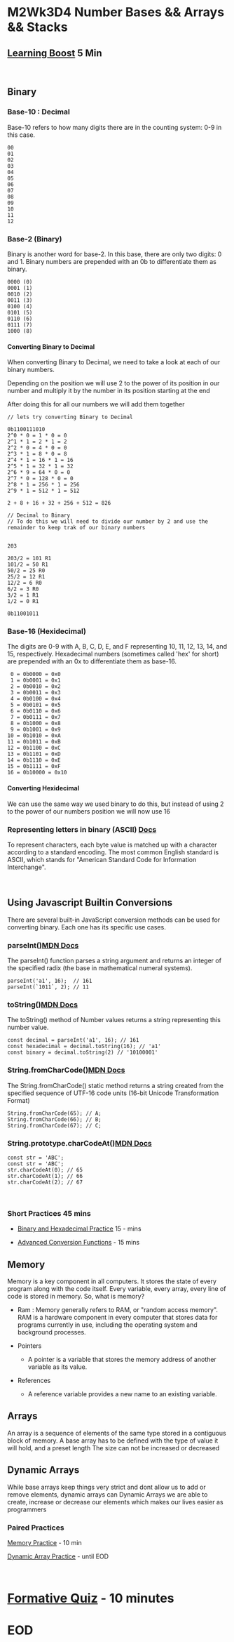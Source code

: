 # M2Wk3D4 Number Bases && Arrays && Stacks

## [Learning Boost](https://open.appacademy.io/learn/js-py---pt-jul-2023-online/week-9---big-o/learning-boost---thursday) 5 Min

<br/>

## Binary

### Base-10 : Decimal
Base-10 refers to how many digits there are in the counting system: 0-9 in this case.
```
00
01
02
03
04
05
06
07
08
09
10
11
12
```

### Base-2 (Binary)
Binary is another word for base-2. In this base, there are only two digits: 0 and 1.
Binary numbers are prepended with an 0b to differentiate them as binary.

```
0000 (0)
0001 (1)
0010 (2)
0011 (3)
0100 (4)
0101 (5)
0110 (6)
0111 (7)
1000 (8)
```
#### Converting Binary to Decimal
When converting Binary to Decimal, we need to take a look at each of our binary numbers.

Depending on the position we will use 2 to the power of its position in our number and multiply it by the number in its position starting at the end

After doing this for all our numbers we will add them together

```
// lets try converting Binary to Decimal

0b1100111010
2^0 * 0 = 1 * 0 = 0
2^1 * 1 = 2 * 1 = 2
2^2 * 0 = 4 * 0 = 0
2^3 * 1 = 8 * 0 = 8
2^4 * 1 = 16 * 1 = 16
2^5 * 1 = 32 * 1 = 32
2^6 * 9 = 64 * 0 = 0
2^7 * 0 = 128 * 0 = 0
2^8 * 1 = 256 * 1 = 256
2^9 * 1 = 512 * 1 = 512

2 + 8 + 16 + 32 + 256 + 512 = 826

// Decimal to Binary
// To do this we will need to divide our number by 2 and use the remainder to keep trak of our binary numbers


203

203/2 = 101 R1
101/2 = 50 R1
50/2 = 25 R0
25/2 = 12 R1
12/2 = 6 R0
6/2 = 3 R0
3/2 = 1 R1
1/2 = 0 R1

0b11001011

```

### Base-16 (Hexidecimal)
The digits are 0-9 with A, B, C, D, E, and F representing 10, 11, 12, 13, 14, and 15, respectively. Hexadecimal numbers (sometimes called 'hex' for short) are prepended with an 0x to differentiate them as base-16.

```
 0 = 0b0000 = 0x0
 1 = 0b0001 = 0x1
 2 = 0b0010 = 0x2
 3 = 0b0011 = 0x3
 4 = 0b0100 = 0x4
 5 = 0b0101 = 0x5
 6 = 0b0110 = 0x6
 7 = 0b0111 = 0x7
 8 = 0b1000 = 0x8
 9 = 0b1001 = 0x9
10 = 0b1010 = 0xA
11 = 0b1011 = 0xB
12 = 0b1100 = 0xC
13 = 0b1101 = 0xD
14 = 0b1110 = 0xE
15 = 0b1111 = 0xF
16 = 0b10000 = 0x10
```
#### Converting Hexidecimal
We can use the same way we used binary to do this, but instead of using 2 to the power of our numbers position we will now use 16


### Representing letters in binary (ASCII) [Docs](https://www.asciitable.com/)
To represent characters, each byte value is matched up with a character according to a standard encoding. The most common English standard is ASCII, which stands for "American Standard Code for Information Interchange".

<br/>

## Using Javascript Builtin Conversions
There are several built-in JavaScript conversion methods can be used for converting binary. Each one has its specific use cases.

### parseInt()[MDN Docs](https://developer.mozilla.org/en-US/docs/Web/JavaScript/Reference/Global_Objects/parseInt)
The parseInt() function parses a string argument and returns an integer of the specified radix (the base in mathematical numeral systems).

```
parseInt('a1', 16);  // 161
parseInt(`1011`, 2); // 11
```

### toString()[MDN Docs](https://developer.mozilla.org/en-US/docs/Web/JavaScript/Reference/Global_Objects/Number/toString)
The toString() method of Number values returns a string representing this number value.

```
const decimal = parseInt('a1', 16); // 161
const hexadecimal = decimal.toString(16); // 'a1'
const binary = decimal.toString(2) // '10100001'
```

### String.fromCharCode()[MDN Docs](https://developer.mozilla.org/en-US/docs/Web/JavaScript/Reference/Global_Objects/String/fromCharCode)
The String.fromCharCode() static method returns a string created from the specified sequence of UTF-16 code units (16-bit Unicode Transformation Format)

```
String.fromCharCode(65); // A;
String.fromCharCode(66); // B;
String.fromCharCode(67); // C;
```

### String.prototype.charCodeAt()[MDN Docs](https://developer.mozilla.org/en-US/docs/Web/JavaScript/Reference/Global_Objects/String/charCodeAt)

```
const str = 'ABC';
const str = 'ABC';
str.charCodeAt(0); // 65
str.charCodeAt(1); // 66
str.charCodeAt(2); // 67
```

<br/>

### Short Practices 45 mins
- [Binary and Hexadecimal Practice](https://open.appacademy.io/learn/js-py---pt-jul-2023-online/week-9---big-o/binary-and-hexadecimal-practice) 15 - mins

- [Advanced Conversion Functions](https://open.appacademy.io/learn/js-py---pt-jul-2023-online/week-9---big-o/memory-practice) - 15 mins


## Memory
Memory is a key component in all computers. It stores the state of every program along with the code itself. Every variable, every array, every line of code is stored in memory. So, what is memory?

- Ram : Memory generally refers to RAM, or "random access memory". RAM is a hardware component in every computer that stores data for programs currently in use, including the operating system and background processes.

- Pointers
  - A pointer is a variable that stores the memory address of another variable as its value.

- References
  - A reference variable provides a new name to an existing variable.

## Arrays
An array is a sequence of elements of the same type stored in a contiguous block of memory.
A base array has to be defined with the type of value it will hold, and a preset length
The size can not be increased or decreased

## Dynamic Arrays
While base arrays keep things very strict and dont allow us to add or remove elements, dynamic arrays can
Dynamic Arrays we are able to create, increase or decrease our elements which makes our lives easier as programmers

### Paired Practices
[Memory Practice](https://open.appacademy.io/learn/js-py---pt-jul-2023-online/week-9---big-o/memory-practice) - 10 min

[Dynamic Array Practice](https://open.appacademy.io/learn/js-py---pt-jul-2023-online/week-9---big-o/dynamic-arrays-practice) - until EOD



<br/>

# [Formative Quiz](https://open.appacademy.io/learn/js-py---pt-jul-2023-online/week-9---big-o/formative-quiz---thursday--repeat-) - 10 minutes


# EOD
